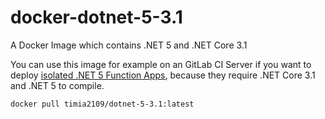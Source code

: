# docker-dotnet-5-3.1
A Docker Image which contains .NET 5 and .NET Core 3.1

You can use this image for example on an GitLab CI Server if you want to deploy [isolated .NET 5 Function Apps](https://docs.microsoft.com/en-us/azure/azure-functions/dotnet-isolated-process-guide), because they require .NET Core 3.1 and .NET 5 to compile.

`docker pull timia2109/dotnet-5-3.1:latest`

